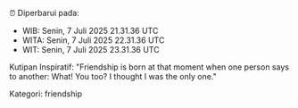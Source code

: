 ⏰ Diperbarui pada:
- WIB: Senin, 7 Juli 2025 21.31.36 UTC
- WITA: Senin, 7 Juli 2025 22.31.36 UTC
- WIT: Senin, 7 Juli 2025 23.31.36 UTC

Kutipan Inspiratif:
"Friendship is born at that moment when one person says to another: What! You too? I thought I was the only one."


Kategori: friendship

